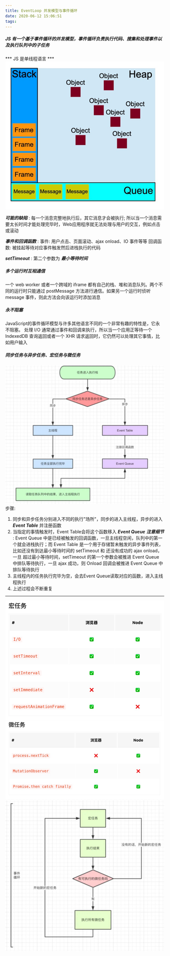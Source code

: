 ```yaml
---
title: EventLoop 并发模型与事件循环
date: 2020-06-12 15:06:51
tags:
---
```

##### JS 有一个基于***事件循环***的并发模型，事件循环负责执行代码、搜集和处理事件以及执行队列中的子任务
*** JS 是单线程语言 ***
![](/images/事件循环可视化描述.jpeg)

***可能的缺陷*** : 每一个消息完整地执行后，其它消息才会被执行; 所以当一个消息需要太长时间才能处理完毕时，Web应用程序就无法处理与用户的交互，例如点击或滚动

***事件和回调函数*** :
  事件: 用户点击、页面滚动、ajax onload、IO 事件等等
  回调函数: 被挂起等待对应事件触发然后进栈执行的代码

***setTimeout*** : 第二个参数为 ***最小等待时间***

##### 多个运行时互相通信
一个 web worker 或者一个跨域的 iframe 都有自己的栈、堆和消息队列。两个不同的运行时只能通过 postMessage 方法进行通信。如果另一个运行时侦听 message 事件，则此方法会向该运行时添加消息
<!--more-->

##### 永不阻塞
JavaScript的事件循环模型与许多其他语言不同的一个非常有趣的特性是，它永不阻塞。 处理 I/O 通常通过事件和回调来执行，所以当一个应用正等待一个 IndexedDB 查询返回或者一个 XHR 请求返回时，它仍然可以处理其它事情，比如用户输入

##### 同步任务与异步任务、宏任务与微任务
![](/images/同步任务与异步任务.jpeg)
步骤:
1. 同步和异步任务分别进入不同的执行"场所"，同步的进入主线程，异步的进入 ***Event Table*** 并注册函数
2. 当指定的事情触发时，Event Table会将这个函数移入 ***Event Queue***
  ***注意细节*** : Event Queue 中是已经被触发的回调函数，一旦主线程空闲，队列中的第一个就会进栈执行；而 Event Table 是一个用于存储暂未触发的异步事件列表，比如还没有到达最小等待时间的 setTimeout 和 还没有成功的 ajax onload，一旦 超过最小等待时间，setTimeout 的第一个参数会被推进 Event Queue 中排队等待执行，一旦 ajax 成功，则 Onload 回调会被推进 Event Queue 中排队等待执行
3. 主线程内的任务执行完毕为空，会去Event Queue读取对应的函数，进入主线程执行
4. 上述过程会不断重复
***

![](/images/宏任务.jpeg)
![](/images/微任务.jpeg)
![](/images/宏任务与微任务的执行顺序.jpeg)

